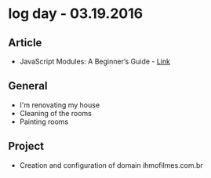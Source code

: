 # log day - 03.19.2016

## Article 

- JavaScript Modules: A Beginner’s Guide - [Link](https://medium.freecodecamp.com/javascript-modules-a-beginner-s-guide-783f7d7a5fcc#.aureb2ur6)


## General

- I'm renovating my house
 - Cleaning of the rooms
 - Painting rooms


## Project

- Creation and configuration of domain ihmofilmes.com.br